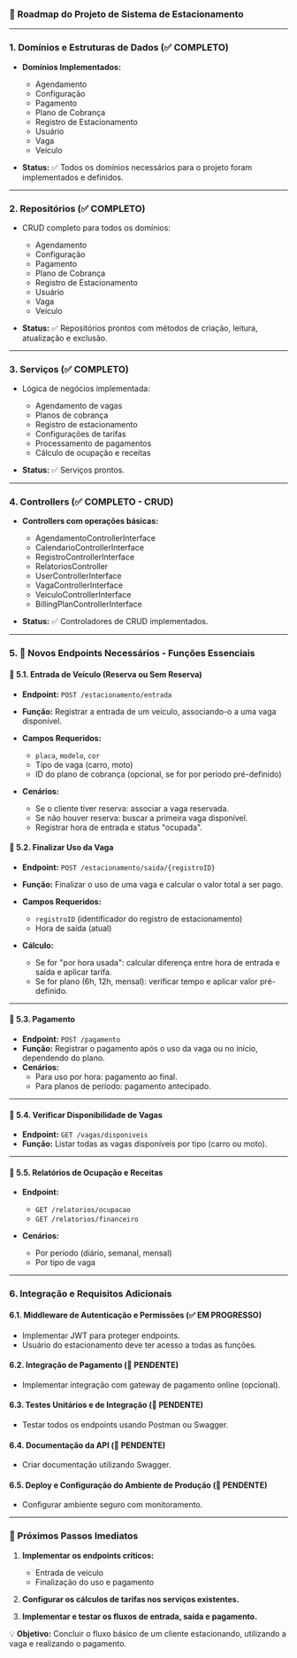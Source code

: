 ### **📌 Roadmap do Projeto de Sistema de Estacionamento**  

---

### **1. Domínios e Estruturas de Dados (✅ COMPLETO)**
- **Domínios Implementados:**
  - Agendamento
  - Configuração
  - Pagamento
  - Plano de Cobrança
  - Registro de Estacionamento
  - Usuário
  - Vaga
  - Veículo  

- **Status:** ✅ Todos os domínios necessários para o projeto foram implementados e definidos.

---

### **2. Repositórios (✅ COMPLETO)**
- CRUD completo para todos os domínios:
  - Agendamento
  - Configuração
  - Pagamento
  - Plano de Cobrança
  - Registro de Estacionamento
  - Usuário
  - Vaga
  - Veículo  

- **Status:** ✅ Repositórios prontos com métodos de criação, leitura, atualização e exclusão.

---

### **3. Serviços (✅ COMPLETO)**
- Lógica de negócios implementada:
  - Agendamento de vagas
  - Planos de cobrança
  - Registro de estacionamento
  - Configurações de tarifas
  - Processamento de pagamentos
  - Cálculo de ocupação e receitas  

- **Status:** ✅ Serviços prontos.

---

### **4. Controllers (✅ COMPLETO - CRUD)**
- **Controllers com operações básicas:**  
  - AgendamentoControllerInterface  
  - CalendarioControllerInterface  
  - RegistroControllerInterface  
  - RelatoriosController  
  - UserControllerInterface  
  - VagaControllerInterface  
  - VeiculoControllerInterface  
  - BillingPlanControllerInterface  

- **Status:** ✅ Controladores de CRUD implementados.

---

### **5. 📍 Novos Endpoints Necessários - Funções Essenciais**
  
#### **🚗 5.1. Entrada de Veículo (Reserva ou Sem Reserva)**
- **Endpoint:** `POST /estacionamento/entrada`
- **Função:** Registrar a entrada de um veículo, associando-o a uma vaga disponível.
- **Campos Requeridos:**  
  - `placa`, `modelo`, `cor`  
  - Tipo de vaga (carro, moto)  
  - ID do plano de cobrança (opcional, se for por período pré-definido)  

- **Cenários:**  
  - Se o cliente tiver reserva: associar a vaga reservada.  
  - Se não houver reserva: buscar a primeira vaga disponível.  
  - Registrar hora de entrada e status "ocupada".  

#### **🚗 5.2. Finalizar Uso da Vaga**
- **Endpoint:** `POST /estacionamento/saida/{registroID}`
- **Função:** Finalizar o uso de uma vaga e calcular o valor total a ser pago.
- **Campos Requeridos:**  
  - `registroID` (identificador do registro de estacionamento)  
  - Hora de saída (atual)  

- **Cálculo:**  
  - Se for "por hora usada": calcular diferença entre hora de entrada e saída e aplicar tarifa.  
  - Se for plano (6h, 12h, mensal): verificar tempo e aplicar valor pré-definido.

---

#### **🚗 5.3. Pagamento**
- **Endpoint:** `POST /pagamento`
- **Função:** Registrar o pagamento após o uso da vaga ou no início, dependendo do plano.  
- **Cenários:**  
  - Para uso por hora: pagamento ao final.  
  - Para planos de período: pagamento antecipado.

---

#### **🚗 5.4. Verificar Disponibilidade de Vagas**
- **Endpoint:** `GET /vagas/disponiveis`
- **Função:** Listar todas as vagas disponíveis por tipo (carro ou moto).  

---

#### **🚗 5.5. Relatórios de Ocupação e Receitas**
- **Endpoint:**  
  - `GET /relatorios/ocupacao`  
  - `GET /relatorios/financeiro`  

- **Cenários:**  
  - Por período (diário, semanal, mensal)  
  - Por tipo de vaga  

---

### **6. Integração e Requisitos Adicionais**

#### **6.1. Middleware de Autenticação e Permissões (✅ EM PROGRESSO)**
- Implementar JWT para proteger endpoints.
- Usuário do estacionamento deve ter acesso a todas as funções.

#### **6.2. Integração de Pagamento (🔄 PENDENTE)**
- Implementar integração com gateway de pagamento online (opcional).

#### **6.3. Testes Unitários e de Integração (🔄 PENDENTE)**
- Testar todos os endpoints usando Postman ou Swagger.
  
#### **6.4. Documentação da API (🔄 PENDENTE)**
- Criar documentação utilizando Swagger.

#### **6.5. Deploy e Configuração do Ambiente de Produção (🔄 PENDENTE)**
- Configurar ambiente seguro com monitoramento.

---

### **🚀 Próximos Passos Imediatos**
1. **Implementar os endpoints críticos:**  
   - Entrada de veículo  
   - Finalização do uso e pagamento  

2. **Configurar os cálculos de tarifas nos serviços existentes.**

3. **Implementar e testar os fluxos de entrada, saída e pagamento.**  

💡 **Objetivo:** Concluir o fluxo básico de um cliente estacionando, utilizando a vaga e realizando o pagamento.